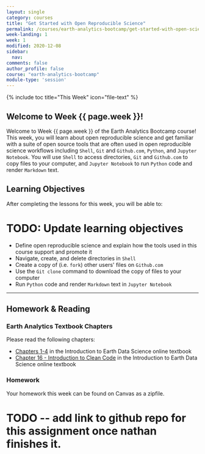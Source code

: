 ```yaml
---
layout: single
category: courses
title: "Get Started with Open Reproducible Science"
permalink: /courses/earth-analytics-bootcamp/get-started-with-open-science/
week-landing: 1
week: 1
modified: 2020-12-08
sidebar:
  nav:
comments: false
author_profile: false
course: "earth-analytics-bootcamp"
module-type: 'session'
---
```

{% include toc title="This Week" icon="file-text" %}

<div class="notice--info" markdown="1">

## <i class="fa fa-ship" aria-hidden="true"></i> Welcome to Week {{ page.week }}!

Welcome to Week {{ page.week }} of the Earth Analytics Bootcamp course! This week, you will learn about open reproducible science and get familiar with a suite of open source tools that are often used in open reproducible science workflows including `Shell`, `Git` and `Github.com`, `Python`, and `Jupyter Notebook`. You will use `Shell` to access directories, `Git` and `Github.com` to copy files to your computer, and `Jupyter Notebook` to run `Python` code and render `Markdown` text.


## <i class="fa fa-graduation-cap" aria-hidden="true"></i> Learning Objectives

After completing the lessons for this week, you will be able to:

# TODO: Update learning objectives
* Define open reproducible science and explain how the tools used in this course support and promote it
* Navigate, create, and delete directories in `Shell`
* Create a copy of (i.e. `fork`) other users' files on `Github.com` 
* Use the `Git clone` command to download the copy of files to your computer 
* Run `Python` code and render `Markdown` text in `Jupyter Notebook`

*******

## <i class="fa fa-pencil-square-o" aria-hidden="true"></i> Homework & Reading

### Earth Analytics Textbook Chapters

Please read the following chapters:

* <a href="https://www.earthdatascience.org/courses/intro-to-earth-data-science/">Chapters 1-4</a> in the Introduction to Earth Data Science online textbook
* <a href="https://www.earthdatascience.org/courses/intro-to-earth-data-science/write-efficient-python-code/intro-to-clean-code/">Chapter 16  - Introduction to Clean Code</a> in the Introduction to Earth Data Science online textbook

### Homework

Your homework this week can be found on Canvas as a zipfile.

# TODO -- add link to github repo for this assignment once nathan finishes it.



